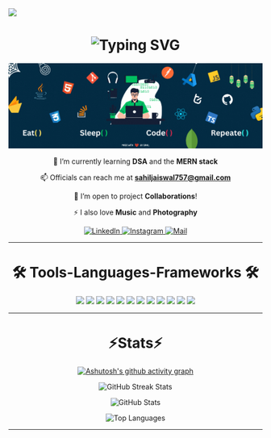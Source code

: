 <img align="left" src="https://visitor-badge.laobi.icu/badge?page_id=mrsahiljaiswal"/>
<br/>
<h1 align="center">
   <img src="https://readme-typing-svg.herokuapp.com/?font=Righteous&color=00F7B3&size=35&center=true&&height=70&duration=4000&vCenter=true&width=600&lines=👋🏻+Hey+folks+!;I'm+Sahil+Jaiswal+!;A+passionate+Web-Developer+!" alt="Typing SVG" />
</h1>


![alt text](Github_banner_mrsahiljaiswal.gif)


<div align="center">

🌱 I’m currently learning **DSA** and the **MERN stack**

📫 Officials can reach me at **[sahiljaiswal757@gmail.com](mailto:sahiljaiswal757@gmail.com)**

🤝 I’m open to project **Collaborations**!

⚡ I also love **Music** and **Photography**
</div>


<p align="center">
  <a href="https://linkedin.com/in/mrsahiljaiswal" target="_blank">
    <img alt="LinkedIn" src="https://img.shields.io/badge/LinkedIn-%230077B5.svg?style=for-the-badge&logo=linkedin&logoColor=white"/>
  </a>
  <a href="https://instagram.com/mr_sahiljaiswal" target="_blank">
    <img alt="Instagram" src="https://img.shields.io/badge/Instagram-%23E4405F.svg?style=for-the-badge&logo=instagram&logoColor=white"/>
  </a>
  <a href="mailto:sahiljaiswal757@gmail.com">
    <img alt="Mail" src="https://img.shields.io/badge/Gmail-D14836?style=for-the-badge&logo=gmail&logoColor=white" />
  </a>
</p>

---

 <h1 align="center" >🛠️ Tools-Languages-Frameworks 🛠️ </h1>


<p align="center">
  <img src="https://skillicons.dev/icons?i=java" />
<img src="https://skillicons.dev/icons?i=c" />
<img src="https://skillicons.dev/icons?i=css" />
<img src="https://skillicons.dev/icons?i=javascript" />
<img src="https://skillicons.dev/icons?i=html" />
<img src="https://skillicons.dev/icons?i=react" />
<img src="https://skillicons.dev/icons?i=git" />
<img src="https://skillicons.dev/icons?i=github" />
<img src="https://skillicons.dev/icons?i=bootstrap" />
<img src="https://skillicons.dev/icons?i=materialui" />
<img src="https://skillicons.dev/icons?i=tailwind" />
<img src="https://skillicons.dev/icons?i=vscode" />
</p>

---

  <h1 align="center"> ⚡Stats⚡ </h1>

<div align="center">

  
[![Ashutosh's github activity graph](https://github-readme-activity-graph.vercel.app/graph?username=mrsahiljaiswal&bg_color=000000&color=ffffff&line=00d68f&point=ff006f&area=true&hide_border=true)](https://github.com/ashutosh00710/github-readme-activity-graph)


<p align="center">
  <img src="https://github-readme-streak-stats.herokuapp.com/?user=mrsahiljaiswal&theme=radical" alt="GitHub Streak Stats" />
</p>
<p>
  <img src="https://github-readme-stats.vercel.app/api?username=mrsahiljaiswal&show_icons=true&theme=radical&count_private=true" alt="GitHub Stats" />
</p>

<p align="center">
  <img src="https://github-readme-stats.vercel.app/api/top-langs/?username=mrsahiljaiswal&layout=compact&theme=radical" alt="Top Languages" />
</p>

</div>

---